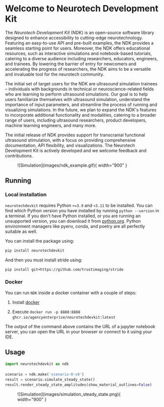 # Welcome to Neurotech Development Kit


The _Neurotech Development Kit_ (NDK) is an open-source software library designed to enhance accessibility to cutting-edge neurotechnology. Featuring an easy-to-use API and pre-built examples, the NDK provides a seamless starting point for users. Moreover, the NDK offers educational resources, such as interactive simulations and notebook-based tutorials, catering to a diverse audience including researchers, educators, engineers, and trainees. By lowering the barrier of entry for newcomers and accelerating the progress of researchers, the NDK aims to be a versatile and invaluable tool for the neurotech community.

The initial set of target users for the NDK are ultrasound simulation trainees – individuals with backgrounds in technical or neuroscience-related fields who are learning to perform ultrasound simulations. Our goal is to help users familiarize themselves with ultrasound simulation, understand the importance of input parameters, and streamline the process of running and visualizing simulations. In the future, we plan to expand the NDK's features to incorporate additional functionality and modalities, catering to a broader range of users, including ultrasound researchers, product developers, machine learning engineers, and many more.

The initial release of NDK provides support for transcranial functional ultrasound stimulation, with a focus on providing comprehensive documentation, API flexibility, and visualizations. The Neurotech Development Kit is actively developed and we welcome feedback and contributions.


<figure markdown>
  ![Simulation](images/ndk_example.gif){ width="900" }
</figure>

## Running

### Local installation

`neurotechdevkit` requires Python `>=3.9` and `<3.11` to be installed. You can find which Python version you have installed by running `python --version` in a terminal. If you don't have Python installed, or you are running an unsupported version, you can download it from [python.org](https://www.python.org/downloads/). Python environment managers like pyenv, conda, and poetry are all perfectly suitable as well.

You can install the package using:

``` bash
pip install neurotechdevkit
```

And then you must install stride using:
``` bash
pip install git+https://github.com/trustimaging/stride
```

### Docker
You can run `NDK` inside a docker container with a couple of steps:

1. Install [docker](https://docs.docker.com/engine/install/#desktop)

1. Execute `docker run -p 8888:8888 ghcr.io/agencyenterprise/neurotechdevkit:latest`

The output of the command above contains the URL of a jupyter notebook server, you can open the URL in your browser or connect to it using your IDE.

## Usage

```python
import neurotechdevkit as ndk

scenario = ndk.make('scenario-0-v0')
result = scenario.simulate_steady_state()
result.render_steady_state_amplitudes(show_material_outlines=False)
```

<figure markdown>
  ![Simulation](images/simulation_steady_state.png){ width="900" }
</figure>
